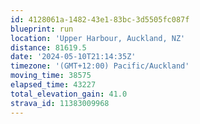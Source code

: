 ```yaml
---
id: 4128061a-1482-43e1-83bc-3d5505fc087f
blueprint: run
location: 'Upper Harbour, Auckland, NZ'
distance: 81619.5
date: '2024-05-10T21:14:35Z'
timezone: '(GMT+12:00) Pacific/Auckland'
moving_time: 38575
elapsed_time: 43227
total_elevation_gain: 41.0
strava_id: 11383009968
---
```

